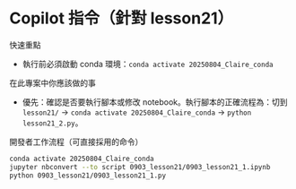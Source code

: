 <!--
此檔為針對本 repository 的 AI 代理使用說明，重點在於讓代理能立即在專案中有用的行為與限制。
自動化產生，請回饋以補充專案細節。
-->

# Copilot 指令（針對 lesson21）

快速重點

- 執行前必須啟動 conda 環境：`conda activate 20250804_Claire_conda`

在此專案中你應該做的事
- 優先：確認是否要執行腳本或修改 notebook。執行腳本的正確流程為：切到 `lesson21/` -> `conda activate 20250804_Claire_conda` -> `python lesson21_2.py`。

開發者工作流程（可直接採用的命令）
```bash
conda activate 20250804_Claire_conda
jupyter nbconvert --to script 0903_lesson21/0903_lesson21_1.ipynb
python 0903_lesson21/0903_lesson21_1.py
```


